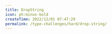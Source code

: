 ```yaml
---
title: DropString
icon: ph:minus-bold
createTime: 2022/12/01 07:47:29
permalink: /type-challenges/hard/drop-string/
---
```

